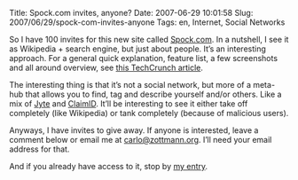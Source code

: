 Title: Spock.com invites, anyone?
Date: 2007-06-29 10:01:58
Slug: 2007/06/29/spock-com-invites-anyone
Tags: en, Internet, Social Networks


So I have 100 invites for this new site called [Spock.com][1]. In a nutshell,
I see it as Wikipedia + search engine, but just about people. It’s an
interesting approach. For a general quick explanation, feature list, a few
screenshots and all around overview, see [this TechCrunch article][2].

The interesting thing is that it’s not a social network, but more of a meta-
hub that allows you to find, tag and describe yourself and/or others. Like a
mix of [Jyte][3] and [ClaimID][4]. It’ll be interesting to see it either take
off completely (like Wikipedia) or tank completely (because of malicious
users).

Anyways, I have invites to give away. If anyone is interested, leave a comment
below or email me at carlo@zottmann.org. I’ll need your email address for
that.

And if you already have access to it, stop by [my entry][5].

   [1]: http://spock.com/
   [2]: http://www.techcrunch.com/2007/04/11/exclusive-screenshots-spocks-new-people-engine/
   [3]: http://jyte.com/
   [4]: http://claimid.com/
   [5]: http://www.spock.com/user48c0s5464k3150p10s7k20c0p5844k9c57425c
